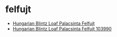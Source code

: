# felfujt

 * [Hungarian Blintz Loaf Palacsinta Felfujt](../../index/h/hungarian-blintz-loaf-palacsinta-felfujt-103990.json)
 * [Hungarian Blintz Loaf Palacsinta Felfujt 103990](../../index/h/hungarian-blintz-loaf-palacsinta-felfujt-103990.json)
